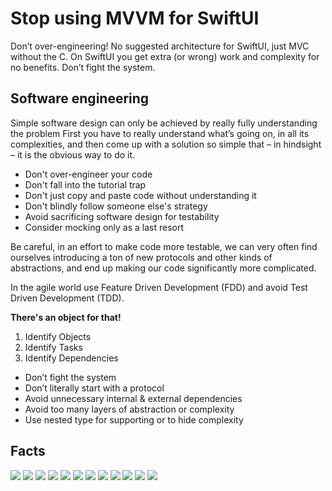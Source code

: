 # Stop using MVVM for SwiftUI

Don’t over-engineering! No suggested architecture for SwiftUI, just MVC without the C. On SwiftUI you get extra (or wrong) work and complexity for no benefits. Don’t fight the system.

## Software engineering

Simple software design can only be achieved by really fully understanding the problem First you have to really understand what’s going on, in all its complexities, and then come up with a solution so simple that – in hindsight – it is the obvious way to do it.

- Don't over-engineer your code
- Don't fall into the tutorial trap
- Don't just copy and paste code without understanding it
- Don't blindly follow someone else's strategy
- Avoid sacrificing software design for testability
- Consider mocking only as a last resort

Be careful, in an effort to make code more testable, we can very often find ourselves introducing a ton of new protocols and other kinds of abstractions, and end up making our code significantly more complicated.

In the agile world use Feature Driven Development (FDD) and avoid Test Driven Development (TDD).

**There's an object for that!**

1. Identify Objects
2. Identify Tasks
3. Identify Dependencies

- Don’t fight the system
- Don’t literally start with a protocol
- Avoid unnecessary internal & external dependencies
- Avoid too many layers of abstraction or complexity
- Use nested type for supporting or to hide complexity

## Facts

![](https://raw.githubusercontent.com/garranhado/SwiftUIvsMVVM/main/46E62DED-A5FA-42C9-B681-86C92B14383D.jpeg)
![](https://raw.githubusercontent.com/garranhado/SwiftUIvsMVVM/main/DA6D8902-D9FB-40EA-81EC-308B2F5226F9.jpeg)
![](https://raw.githubusercontent.com/garranhado/SwiftUIvsMVVM/main/62B6214C-42A1-4297-9B2C-67CD06DC762A.jpeg)
![](https://raw.githubusercontent.com/garranhado/SwiftUIvsMVVM/main/F1E69B77-F598-45B6-B173-1C6CAC2F057B.jpeg)
![](https://raw.githubusercontent.com/garranhado/SwiftUIvsMVVM/main/478BE8D7-BF00-4530-B6F1-ED37A3DEE96B.jpeg)
![](https://raw.githubusercontent.com/garranhado/SwiftUIvsMVVM/main/05B6D63E-2165-4B17-AA8E-CACDC7E37724.jpeg)
![](https://raw.githubusercontent.com/garranhado/SwiftUIvsMVVM/main/B5F71DDC-772C-46A1-BA93-E1E1D93EE133.jpeg)
![](https://raw.githubusercontent.com/garranhado/SwiftUIvsMVVM/main/EC0F6A0F-BD58-41BF-BB34-64F9A9C9813A.jpeg)
![](https://raw.githubusercontent.com/garranhado/SwiftUIvsMVVM/main/61D01C59-00F5-4A7E-A594-4B44EE9FA1BA.jpeg)
![](https://raw.githubusercontent.com/garranhado/SwiftUIvsMVVM/main/F8F432E6-D94E-4CCF-8756-9E2D867650BA.jpeg)
![](https://raw.githubusercontent.com/garranhado/SwiftUIvsMVVM/main/C2A5B058-EDC6-4158-9678-E640C6D9878D.jpeg)
![](https://raw.githubusercontent.com/garranhado/SwiftUIvsMVVM/main/9610EEFC-E457-4724-821C-D4CB660A1AD1.jpeg)

